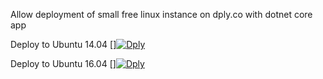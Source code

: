 Allow deployment of small free linux instance on dply.co with dotnet core app

Deploy to Ubuntu 14.04
[][![Dply](https://dply.co/b.svg)](https://dply.co/b/ixaKWa3i) 

Deploy to Ubuntu 16.04
[][![Dply](https://dply.co/b.svg)](https://dply.co/b/o1GYTOHo) 

